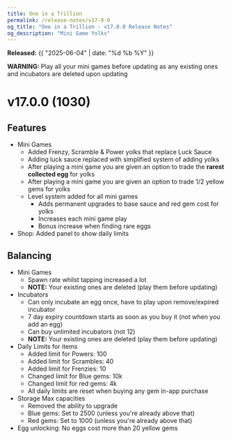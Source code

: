 ```yaml
---
title: One in a Trillion
permalink: /release-notes/v17-0-0
og_title: "One in a Trillion - v17.0.0 Release Notes"
og_description: "Mini Game Yolks"
---
```

**Released:** {{ "2025-06-04" | date: "%d %b %Y" }}

**WARNING:** Play all your mini games before updating as any existing ones and incubators are deleted upon updating

# v17.0.0 (1030)
## Features
- Mini Games
  - Added Frenzy, Scramble & Power yolks that replace Luck Sauce
  - Adding luck sauce replaced with simplified system of adding yolks
  - After playing a mini game you are given an option to trade the **rarest collected egg** for yolks
  - After playing a mini game you are given an option to trade 1/2 yellow gems for yolks
  - Level system added for all mini games
    - Adds permanent upgrades to base sauce and red gem cost for yolks
    - Increases each mini game play
    - Bonus increase when finding rare eggs
- Shop: Added panel to show daily limits

## Balancing
- Mini Games
  - Spawn rate whilst tapping increased a lot
  - **NOTE:** Your existing ones are deleted (play them before updating)
- Incubators
  - Can only incubate an egg once, have to play upon remove/expired incubator
  - 7 day expiry countdown starts as soon as you buy it (not when you add an egg)
  - Can buy unlimited incubators (not 12)
  - **NOTE:** Your existing ones are deleted (play them before updating)
- Daily Limits for items
  - Added limit for Powers: 100
  - Added limit for Scrambles: 40
  - Added limit for Frenzies: 10
  - Changed limit for Blue gems: 10k
  - Changed limit for red gems: 4k
  - All daily limits are reset when buying any gem in-app purchase
- Storage Max capacities
  - Removed the ability to upgrade
  - Blue gems: Set to 2500 (unless you're already above that)
  - Red gems: Set to 1000 (unless you're already above that)
- Egg unlocking: No eggs cost more than 20 yellow gems
